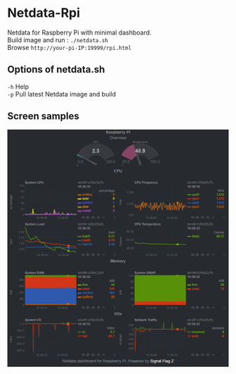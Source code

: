 # Netdata-Rpi
Netdata for Raspberry Pi with minimal dashboard.  
Build image and run : `./netdata.sh`  
Browse `http://your-pi-IP:19999/rpi.html`  
## Options of netdata.sh
`-h` Help  
`-p` Pull latest Netdata image and build  
## Screen samples
![RPi Dashboard](https://github.com/SignalFlagZ/Dockerfiles/blob/images/Netdata%20for%20RPi%20Dashboard01.png "RPi Dashboard")
